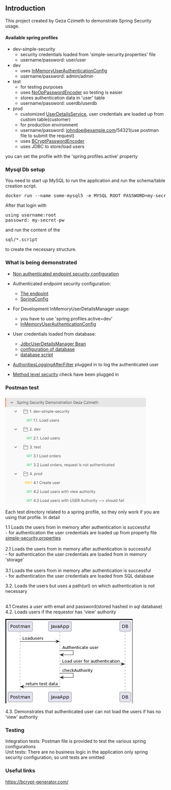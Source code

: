 ## Introduction

This project created by Geza Czimeth to demonstrate Spring Security usage.

#### Available spring profiles

- dev-simple-security
  - security credentials loaded from 'simple-security.properties' file
  - username/password: user/user
- dev 
  - uses [InMemoryUserAuthenticationConfig](https://github.com/Geza-Czimeth/security-demonstration-geza-czimeth/blob/a652b225a0f11805442647180878c517ffc6383c/src/main/java/com/bigfish/securitydemonstration/config/security/inmemory/InMemoryUserAuthenticationConfig.java)
  - username/password: admin/admin
- test
  - for testing purposes 
  - uses [NoOpPasswordEncoder](https://github.com/Geza-Czimeth/security-demonstration-geza-czimeth/blob/a652b225a0f11805442647180878c517ffc6383c/src/main/java/com/bigfish/securitydemonstration/config/security/jdbc/JdbcBasedUserDetailsManager.java) so testing is easier
  - stores authentication data in 'user' table
  - username/password: userdb/userdb 
- prod
  - customized [UserDetailsService](https://github.com/Geza-Czimeth/security-demonstration-geza-czimeth/blob/4a7a0d6ed8357a0c70244ac941db58678f20b514/src/main/java/com/bigfish/securitydemonstration/config/security/custom/CustomUserDetailsService.java), user credentials are loaded up from custom table(customer)
  - for production environment
  - username/password: johndoe@example.com/54321(use postman file to submit the request)
  - uses [BCryptPasswordEncoder](https://github.com/Geza-Czimeth/security-demonstration-geza-czimeth/blob/4a7a0d6ed8357a0c70244ac941db58678f20b514/src/main/java/com/bigfish/securitydemonstration/config/security/custom/CustomSecurityConfig.java)
  - uses JDBC to store/load users

you can set the profile with the 'spring.profiles.active' property

### Mysql Db setup
You need to start up MySQL to run the application and run the schema/table creation script. 

<pre>
docker run --name some-mysql5 -e MYSQL_ROOT_PASSWORD=my-secret-pw -d -p 3306:3306 mysql
</pre>

After that login with
<pre>
using username:root
passowrd: my-secret-pw
</pre>
and run the content of the
<pre>
sql/*.script
</pre>
to create the necessary structure.

### What is being demonstrated

- [Non authenticated endpoint security configuration](https://github.com/Geza-Czimeth/security-demonstration-geza-czimeth/blob/4a7a0d6ed8357a0c70244ac941db58678f20b514/src/main/java/com/bigfish/securitydemonstration/config/security/custom/CustomtSecurityConfig.java#L22)
- Authenticated endpoint security configuration:
  - [The endpoint](https://github.com/Geza-Czimeth/security-demonstration-geza-czimeth/blob/4a7a0d6ed8357a0c70244ac941db58678f20b514/src/main/java/com/bigfish/securitydemonstration/controller/UserController.java#L16)     
  - [SpringConfig](https://github.com/Geza-Czimeth/security-demonstration-geza-czimeth/blob/4a7a0d6ed8357a0c70244ac941db58678f20b514/src/main/java/com/bigfish/securitydemonstration/config/security/ProjectSecurityConfig.java#L22)

- For Development InMemoryUserDetailsManager usage:
  - you have to use 'spring.profiles.active=dev'
  - [InMemoryUserAuthenticationConfig](https://github.com/Geza-Czimeth/security-demonstration-geza-czimeth/blob/a652b225a0f11805442647180878c517ffc6383c/src/main/java/com/bigfish/securitydemonstration/config/security/inmemory/InMemoryUserAuthenticationConfig.java)

- User credentials loaded from database:
  - [JdbcUserDetailsManager Bean](https://github.com/Geza-Czimeth/security-demonstration-geza-czimeth/blob/a652b225a0f11805442647180878c517ffc6383c/src/main/java/com/bigfish/securitydemonstration/config/security/jdbc/JdbcBasedUserDetailsManager.java#L15)
  - [configuration of database](https://github.com/Geza-Czimeth/security-demonstration-geza-czimeth/blob/a652b225a0f11805442647180878c517ffc6383c/src/main/resources/application.properties#L9)
  - [database script](https://github.com/Geza-Czimeth/security-demonstration-geza-czimeth/blob/4a7a0d6ed8357a0c70244ac941db58678f20b514/assets/sql/secruity_scheme.sql)

- [AuthoritiesLoggingAfterFilter](https://github.com/Geza-Czimeth/security-demonstration-geza-czimeth/blob/4a7a0d6ed8357a0c70244ac941db58678f20b514/src/main/java/com/bigfish/securitydemonstration/config/security/ProjectSecurityConfig.java#L27) plugged in to log the authenticated user
- [Method level security](https://github.com/Geza-Czimeth/security-demonstration-geza-czimeth/blob/29659021a145a18d9a1eedb60c8851c4146cd4be/src/main/java/com/bigfish/securitydemonstration/controller/UserControllerWithAuthorityCheck.java#L19) check have been plugged in


### Postman test
![Postman tests](/assets/images/postman-test.png)

Each test directory related to a spring profile, so they only work if you are using that profile.
In detail
<br/>

1.1 Loads the users from in memory after authentication is successful<br/>
    - for authentication the user credentials are loaded up from property file [simple-security.properties](https://github.com/Geza-Czimeth/security-demonstration-geza-czimeth/blob/4a7a0d6ed8357a0c70244ac941db58678f20b514/src/main/resources/simple-security.properties)
<br/><br/>
2.1 Loads the users from in memory after authentication is successful<br/>
    - for authentication the user credentials are loaded from in memory 'storage'<br/>
<br/>
3.1 Loads the users from in memory after authentication is successful<br/>
    - for authentication the user credentials are loaded from SQL database

3.2. Loads the users but uses a path(url) on which authentication is not necessary<br/>

<br/>
4.1 Creates a user with email and password(stored hashed in sql database)<br/>
4.2. Loads users if the requestor has 'view' authority<br/>

![Sequence diagram for 4,2](/assets/images/sequence-4.2.png)

4.3. Demonstrates that authenticated user can not load the users if has no 'view' authority<br/>

### Testing

Integration tests: Postman file is provided to test the various spring configurations</br>
Unit tests: There are no business logic in the application only spring security configuration, so unit tests are omitted

### Useful links
https://bcrypt-generator.com/
